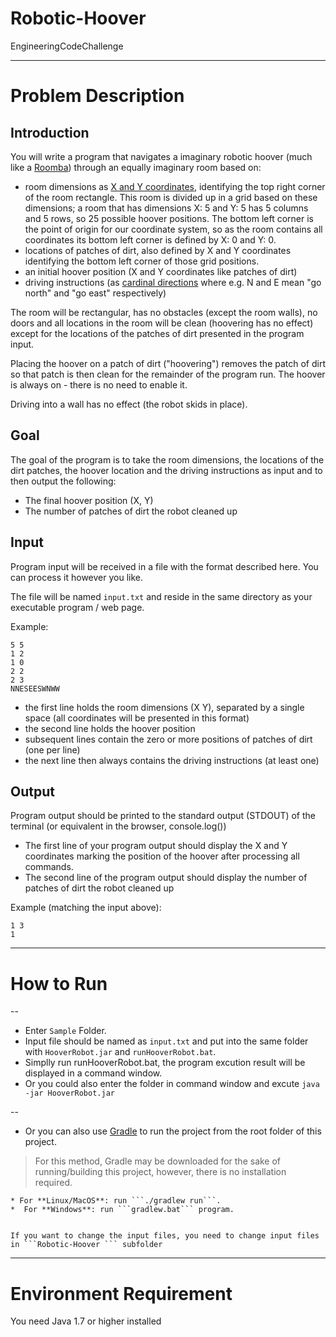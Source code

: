 # Robotic-Hoover
 EngineeringCodeChallenge
 
----------------------------------
# Problem Description

## Introduction

You will write a program that navigates a imaginary robotic hoover (much like a [Roomba](https://en.wikipedia.org/wiki/Roomba)) through an equally imaginary room based on:

* room dimensions as [X and Y coordinates](https://en.wikipedia.org/wiki/Cartesian_coordinate_system), identifying the top right corner of the room rectangle. This room is divided up in a grid based on these dimensions; a room that has dimensions X: 5 and Y: 5 has 5 columns and 5 rows, so 25 possible hoover positions. The bottom left corner is the point of origin for our coordinate system, so as the room contains all coordinates its bottom left corner is defined by X: 0 and Y: 0.
* locations of patches of dirt, also defined by X and Y coordinates identifying the bottom left corner of those grid positions.
* an initial hoover position (X and Y coordinates like patches of dirt)
* driving instructions (as [cardinal directions](https://en.wikipedia.org/wiki/Cardinal_direction) where e.g. N and E mean "go north" and "go east" respectively) 

The room will be rectangular, has no obstacles (except the room walls), no doors and all locations in the room will be clean (hoovering has no effect) except for the locations of the patches of dirt presented in the program input.

Placing the hoover on a patch of dirt ("hoovering") removes the patch of dirt so that patch is then clean for the remainder of the program run. The hoover is always on - there is no need to enable it.

Driving into a wall has no effect (the robot skids in place).

## Goal

The goal of the program is to take the room dimensions, the locations of the dirt patches, the hoover location and the driving instructions as input and to then output the following:

* The final hoover position (X, Y)
* The number of patches of dirt the robot cleaned up

## Input

Program input will be received in a file with the format described here. You can process it however you like.

The file will be named `input.txt` and reside in the same directory as your executable program / web page.

Example:

```
5 5
1 2
1 0
2 2
2 3
NNESEESWNWW
```

* the first line holds the room dimensions (X Y), separated by a single space (all coordinates will be presented in this format)
* the second line holds the hoover position
* subsequent lines contain the zero or more positions of patches of dirt (one per line)
* the next line then always contains the driving instructions (at least one)

## Output

Program output should be printed to the standard output (STDOUT) of the terminal (or equivalent in the browser, console.log())

* The first line of your program output should display the X and Y coordinates marking the position of the hoover after processing all commands.
* The second line of the program output should display the number of patches of dirt the robot cleaned up

Example (matching the input above):

```
1 3
1
```

----------------------------------
# How to Run
--
* Enter ```Sample``` Folder.
* Input file should be named as ```input.txt``` and put into the same folder with ```HooverRobot.jar``` and ```runHooverRobot.bat```.
* Simplly run runHooverRobot.bat, the program excution result will be displayed in a command window. 
* Or you could also enter the folder in command window and excute ```java -jar HooverRobot.jar```

--
* Or you can also use [Gradle](https://github.com/gradle/gradle) to run the project from the root folder of this project. 

 >For this method, Gradle may be downloaded for the sake of running/building this project, however, there is no installation required.

	* For **Linux/MacOS**: run ```./gradlew run```.
	*  For **Windows**: run ```gradlew.bat``` program.		
	
	
	If you want to change the input files, you need to change input files in ```Robotic-Hoover ``` subfolder
	
----------------------------------
# Environment Requirement 
You need Java 1.7 or higher installed
